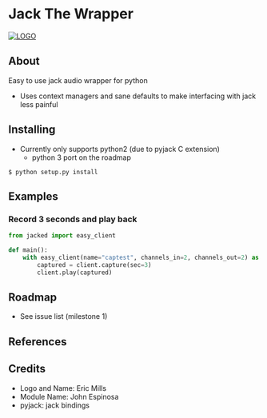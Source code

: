 # Jack The Wrapper
[![LOGO](http://imgur.com/yd7FeUI.png)](http://i.imgur.com/yd7FeUI.png)

## About

Easy to use jack audio wrapper for python
- Uses context managers and sane defaults to make interfacing with jack less painful

## Installing

- Currently only supports python2 (due to pyjack C extension)
  - python 3 port on the roadmap

```shell
$ python setup.py install
```

## Examples

### Record 3 seconds and play back
```python
from jacked import easy_client

def main():
    with easy_client(name="captest", channels_in=2, channels_out=2) as client:
        captured = client.capture(sec=3)
        client.play(captured)
```

## Roadmap
- See issue list (milestone 1)

## References

## Credits
 - Logo and Name: Eric Mills
 - Module Name: John Espinosa
 - pyjack: jack bindings
